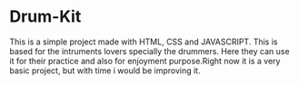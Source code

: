 # Drum-Kit

This is a simple project made with HTML, CSS and JAVASCRIPT. This is based for the intruments lovers specially the drummers. Here they can use it for their practice and
also for enjoyment purpose.Right now it is a very basic project, but with time i would be improving it.
